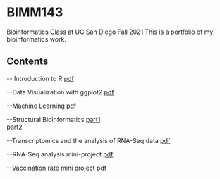 # BIMM143
Bioinformatics Class at UC San Diego Fall 2021
This is a portfolio of my bioinformatics work. 

## Contents 

-- Introduction to R [pdf](https://github.com/saumyaranj/BIMM143/blob/main/Class%204%20lab.pdf)

--Data Visualization with ggplot2 [pdf](https://github.com/saumyaranj/BIMM143/blob/main/Class5/Class5.pdf)

--Machine Learning [pdf](https://github.com/saumyaranj/BIMM143/blob/main/machine%20learning.pdf)

--Structural Bioinformatics [part1](https://github.com/saumyaranj/BIMM143/blob/main/Class11_%20Structural%20Bioinformatics.pdf)   
                            [part2](https://github.com/saumyaranj/BIMM143/blob/main/class12.pdf)

--Transcriptomics and the analysis of RNA-Seq data [pdf](https://github.com/saumyaranj/BIMM143/blob/main/class15.pdf)

--RNA-Seq analysis mini-project [pdf](https://github.com/saumyaranj/BIMM143/blob/main/class16.pdf)

--Vaccination rate mini project [pdf](https://github.com/saumyaranj/BIMM143/blob/main/document.pdf)
